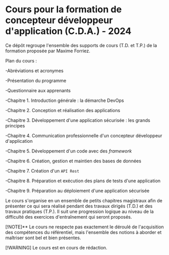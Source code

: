 # Cours pour la formation de concepteur développeur d'application (C.D.A.) - 2024

Ce dépôt regroupe l'ensemble des supports de cours (T.D. et T.P.) de la formation proposée par Maxime Forriez.

Plan du cours :

-Abréviations et acronymes

-Présentation du programme

-Questionnaire aux apprenants

-Chapitre 1. Introduction générale : la démarche DevOps

-Chapitre 2. Conception et réalisation des applications

-Chapitre 3. Développement d'une application sécurisée : les grands principes

-Chapitre 4. Communication professionnelle d'un concepteur développeur d'application

-Chapitre 5. Développement d'un code avec des *framework*

-Chapitre 6. Création, gestion et maintien des bases de données

-Chapitre 7. Création d'un `API Rest`

-Chapitre 8. Préparation et exécution des plans de tests d'une application

-Chapitre 9. Préparation au déploiement d'une application sécurisée

Le cours s'organise en un ensemble de petits chapitres magistraux afin de présenter ce qui sera réalisé pendant des travaux dirigés (T.D.) et des travaux pratiques (T.P.). Il suit une progression logique au niveau de la difficulté des exercices d'entraînement qui seront proposés.

[!NOTE]** Le cours ne respecte pas exactement le déroulé de l'acquisition des compétences du référentiel, mais l'ensemble des notions à aborder et maîtriser sont bel et bien présentes.

[!WARNING] Le cours est en cours de rédaction.
